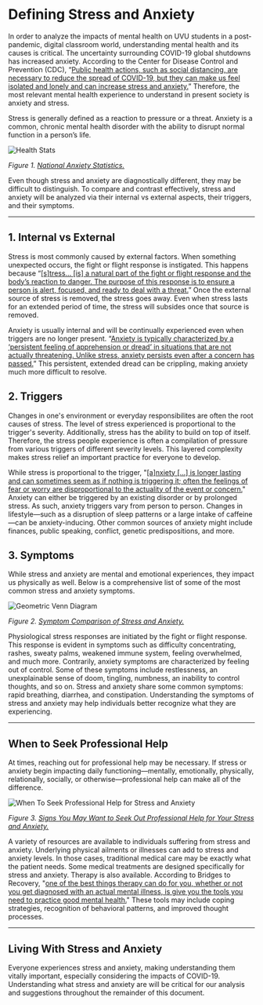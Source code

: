 # Defining Stress and Anxiety

In order to analyze the impacts of mental health on UVU students in a post-pandemic, digital classroom world, understanding mental health and its causes is critical. The uncertainty surrounding COVID-19 global shutdowns has increased anxiety. According to the Center for Disease Control and Prevention (CDC), “[Public health actions, such as social distancing, are necessary to reduce the spread of COVID-19, but they can make us feel isolated and lonely and can increase stress and anxiety.](https://www.cdc.gov/mentalhealth/stress-coping/cope-with-stress/index.html)” Therefore, the most relevant mental health experience to understand in present society is anxiety and stress. 

Stress is generally defined as a reaction to pressure or a threat. Anxiety is a common, chronic mental health disorder with the ability to disrupt normal function in a person’s life.

![Health Stats](https://user-images.githubusercontent.com/91089693/141663579-2fbcb273-8bf7-4012-a268-76f4cb8fd97b.jpg)

_Figure 1. [National Anxiety Statistics.](https://www.apa.org/topics/stress/anxiety-difference)_

Even though stress and anxiety are diagnostically different, they may be difficult to distinguish. To compare and contrast effectively, stress and anxiety will be analyzed via their internal vs external aspects, their triggers, and their symptoms.

***

## 1. Internal vs External

Stress is most commonly caused by external factors. When something unexpected occurs, the fight or flight response is instigated. This happens because “[[s]tress... [is] a natural part of the fight or flight response and the body’s reaction to danger. The purpose of this response is to ensure a person is alert, focused, and ready to deal with a threat.](https://www.medicalnewstoday.com/articles/stress-vs-anxiety)” Once the external source of stress is removed, the stress goes away. Even when stress lasts for an extended period of time, the stress will subsides once that source is removed.

Anxiety is usually internal and will be continually experienced even when triggers are no longer present. “[Anxiety is typically characterized by a ‘persistent feeling of apprehension or dread’ in situations that are not actually threatening. Unlike stress, anxiety persists even after a concern has passed.](https://www.mentalhealthfirstaid.org/external/2018/06/stress-vs-anxiety/)” This persistent, extended dread can be crippling, making anxiety much more difficult to resolve.

## 2. Triggers

Changes in one's environment or everyday responsibilites are often the root causes of stress. The level of stress experienced is proportional to the trigger's severity. Additionally, stress has the ability to build on top of itself. Therefore, the stress people experience is often a compilation of pressure from various triggers of different severity levels. This layered complexity makes stress relief an important practice for everyone to develop.

While stress is proportional to the trigger, "[[a]nxiety [...] is longer lasting and can sometimes seem as if nothing is triggering it; often the feelings of fear or worry are disproportional to the actuality of the event or concern.](https://www.verywellhealth.com/stress-vs-anxiety-5194726)" Anxiety can either be triggered by an existing disorder or by prolonged stress. As such, anxiety triggers vary from person to person. Changes in lifestyle—such as a disruption of sleep patterns or a large intake of caffeine—can be anxiety-inducing. Other common sources of anxiety might include finances, public speaking, conflict, genetic predispositions, and more.

## 3. Symptoms

While stress and anxiety are mental and emotional experiences, they impact us physically as well. Below is a comprehensive list of some of the most common stress and anxiety symptoms.

![Geometric Venn Diagram](https://user-images.githubusercontent.com/91089693/141664484-a13615a5-fc2e-4239-9d0c-ce7300f9717a.png)

_Figure 2. [Symptom Comparison of Stress and Anxiety.](https://www.betterhelp.com/advice/stress/what-is-the-difference-between-stress-and-anxiety/?utm_source=AdWords&utm_medium=Search_PPC_c&utm_term=_b&utm_content=77548444015&network=g&placement&target&matchtype=b&utm_campaign=6459244691&ad_type=text&adposition&gclid=Cj0KCQjw_fiLBhDOARIsAF4khR3TPtc0HB0vptX7QEO8g3v7vWHACrKg9_yw_QcDsN0RFfeCpmbT-G4aAqm-EALw_wcB)_

Physiological stress responses are initiated by the fight or flight response. This response is evident in symptoms such as difficulty concentrating, rashes, sweaty palms, weakened immune system, feeling overwhelmed, and much more. Contrarily, anxiety symptoms are characterized by feeling out of control. Some of these symptoms include restlessness, an unexplainable sense of doom, tingling, numbness, an inability to control thoughts, and so on. Stress and anxiety share some common symptoms: rapid breathing, diarrhea, and constipation. Understanding the symptoms of stress and anxiety may help individuals better recognize what they are experiencing.

***

## When to Seek Professional Help

At times, reaching out for professional help may be necessary. If stress or anxiety begin impacting daily functioning—mentally, emotionally, physically, relationally, socially, or otherwise—professional help can make all of the difference. 

![When To Seek Professional Help for Stress and Anxiety](https://user-images.githubusercontent.com/91089693/142288658-47220099-fec7-4b21-9d52-80635ddb7c64.png)

_Figure 3. [Signs You May Want to Seek Out Professional Help for Your Stress and Anxiety.](https://www.bridgestorecovery.com/blog/5-ways-to-tell-the-difference-between-stress-and-anxiety-when-to-get-help/)_

A variety of resources are available to individuals suffering from stress and anxiety. Underlying physical ailments or illnesses can add to stress and anxiety levels. In those cases, traditional medical care may be exactly what the patient needs. Some medical treatments are designed specifically for stress and anxiety. Therapy is also available. According to Bridges to Recovery, "[one of the best things therapy can do for you, whether or not you get diagnosed with an actual mental illness, is give you the tools you need to practice good mental health.](https://www.bridgestorecovery.com/blog/5-ways-to-tell-the-difference-between-stress-and-anxiety-when-to-get-help/)" These tools may include coping strategies, recognition of behavioral patterns, and improved thought processes. 

***

## Living With Stress and Anxiety

Everyone experiences stress and anxiety, making understanding them vitally important, especially considering the impacts of COVID-19. Understanding what stress and anxiety are will be critical for our analysis and suggestions throughout the remainder of this document.
